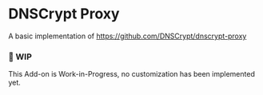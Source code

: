 # DNSCrypt Proxy

A basic implementation of https://github.com/DNSCrypt/dnscrypt-proxy

### 📝 WIP

This Add-on is Work-in-Progress, no customization has been implemented yet.
